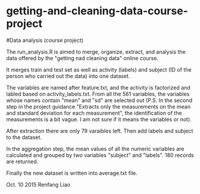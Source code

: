 # getting-and-cleaning-data-course-project
#Data analysis (course project)

The run_analysis.R is aimed to merge, organize, extract, and analysis the data offered by the "getting nad cleaning data" online course.

It merges train and test set as well as activity (labels) and subject (ID of the person who carried out the data) into one dataset. 

The variables are named after feature.txt, and the activity is factorized and labled based on activity_labels.txt. 
From all the 561 variables, the variables whose names contain "mean" and "sd" are selected out (P.S. In the second step in the project guidance "Extracts only the measurements on the mean and standard deviation for each measurement", the identification of the measurements is a bit vague. I am not sure if it means the variables or not).

After extraction there are only 79 varaibles left. Then add labels and subject to the dataset.

In the aggregation step, the mean values of all the numeric variables are calculated and grouped by two variables "subject" and "labels". 180 records are returned.

Finally the new dataset is written into average.txt file.

Oct. 10 2015
Renfang Liao
